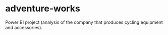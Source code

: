 # adventure-works
Power BI project (analysis of the company that produces cycling equipment and accessories).
